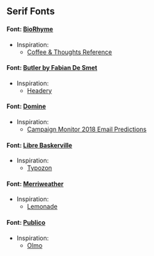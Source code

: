 ## Serif Fonts

#### Font: [BioRhyme](https://fonts.google.com/specimen/BioRhyme)
* Inspiration:
  * [Coffee & Thoughts Reference](https://coffee.cortes.us/method)

#### Font: [Butler by Fabian De Smet](https://fabiandesmet.com/portfolio/butler-font/)
* Inspiration:
  * [Headery](https://headery.com/)

#### Font: [Domine](https://fonts.google.com/specimen/Libre+Baskerville)
* Inspiration:
   * [Campaign Monitor 2018 Email Predictions](https://www.campaignmonitor.com/resources/guides/2018-email-marketing-predictions/)
   

#### Font: [Libre Baskerville](https://fonts.google.com/specimen/Libre+Baskerville)
* Inspiration:
   * [Typozon](http://typozon.com/)

#### Font: [Merriweather](https://fonts.google.com/specimen/Merriweather)
* Inspiration:
   * [Lemonade](https://www.lemonade.com/)

#### Font: [Publico](https://github.com/NewsappAJC/tablemaker/tree/master/src/style/fonts/publico)
* Inspiration:
   * [Olmo](https://olmo.io/)
   
 

